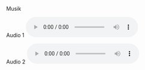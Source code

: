 Musik

Audio 1
<audio src="images/AndHeShallPurify.mp3" controls preload></audio>

Audio 2
<audio src="https://drive.google.com/file/d/1W6zcOrOyp0uLDpD-EhxY4ON5YZwAgFi0/view?usp=sharing" controls preload>Audio</audio>
